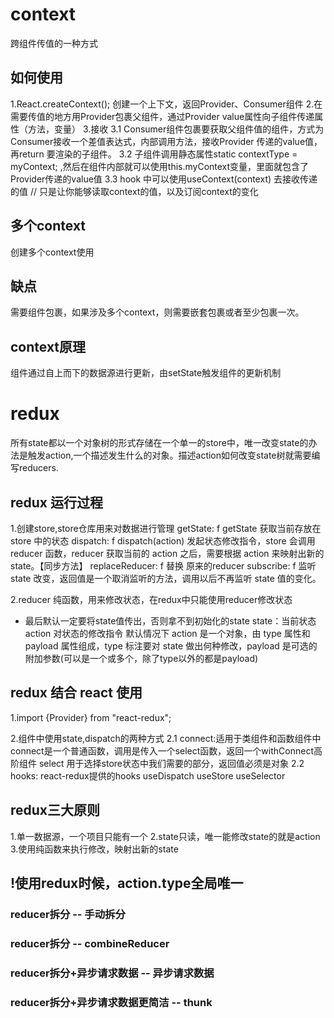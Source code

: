 # context
跨组件传值的一种方式

## 如何使用
1.React.createContext(); 创建一个上下文，返回Provider、Consumer组件
2.在需要传值的地方用Provider包裹父组件，通过Provider value属性向子组件传递属性（方法，变量）
3.接收 
    3.1 Consumer组件包裹要获取父组件值的组件，方式为Consumer接收一个差值表达式，内部调用方法，接收Provider 传递的value值，再return 要渲染的子组件。
    3.2 子组件调用静态属性static contextType = myContext; ,然后在组件内部就可以使用this.myContext变量，里面就包含了Provider传递的value值
    3.3 hook 中可以使用useContext(context) 去接收传递的值 // 只是让你能够读取context的值，以及订阅context的变化
## 多个context
创建多个context使用

## 缺点
需要组件包裹，如果涉及多个context，则需要嵌套包裹或者至少包裹一次。

## context原理
组件通过自上而下的数据源进行更新，由setState触发组件的更新机制

# redux
所有state都以一个对象树的形式存储在一个单一的store中，唯一改变state的办法是触发action,一个描述发生什么的对象。描述action如何改变state树就需要编写reducers.

## redux 运行过程
1.创建store,store仓库用来对数据进行管理 
 getState: f getState 获取当前存放在 store 中的状态
 dispatch: f dispatch(action) 发起状态修改指令，store 会调用 reducer 函数，reducer 获取当前的 action 之后，需要根据 action 来映射出新的 state。【同步方法】
 replaceReducer: f 替换 原来的reducer
 subscribe: f 监听 state 改变，返回值是一个取消监听的方法，调用以后不再监听 state 值的变化。

2.reducer 纯函数，用来修改状态，在redux中只能使用reducer修改状态
 * 最后默认一定要将state值传出，否则拿不到初始化的state
 state：当前状态
 action 对状态的修改指令
 默认情况下 action 是一个对象，由 type 属性和 payload 属性组成，type 标注要对 state 做出何种修改，payload 是可选的附加参数(可以是一个或多个，除了type以外的都是payload)

## redux 结合 react 使用
1.import {Provider} from "react-redux";
<Provider store={counterStore}>

2.组件中使用state,dispatch的两种方式
  2.1 connect:适用于类组件和函数组件中
    connect是一个普通函数，调用是传入一个select函数，返回一个withConnect高阶组件
    select 用于选择store状态中我们需要的部分，返回值必须是对象
  2.2 hooks: react-redux提供的hooks 
    useDispatch
    useStore
    useSelector

## redux三大原则
1.单一数据源，一个项目只能有一个
2.state只读，唯一能修改state的就是action
3.使用纯函数来执行修改，映射出新的state

## !使用redux时候，action.type全局唯一

### reducer拆分 -- 手动拆分
### reducer拆分 -- combineReducer
### reducer拆分+异步请求数据  -- 异步请求数据
### reducer拆分+异步请求数据更简洁 -- thunk
